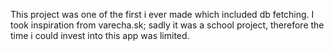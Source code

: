 This project was one of the first i ever made which included db fetching.
I took inspiration from varecha.sk; sadly it was a school project, therefore the time i could invest into this app was limited.
